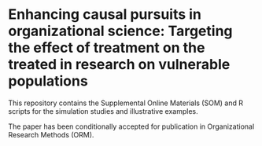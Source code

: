 # Enhancing causal pursuits in organizational science: Targeting the effect of treatment on the treated in research on vulnerable populations

This repository contains the Supplemental Online Materials (SOM) and R scripts for the simulation studies and illustrative examples.

The paper has been conditionally accepted for publication in Organizational Research Methods (ORM).